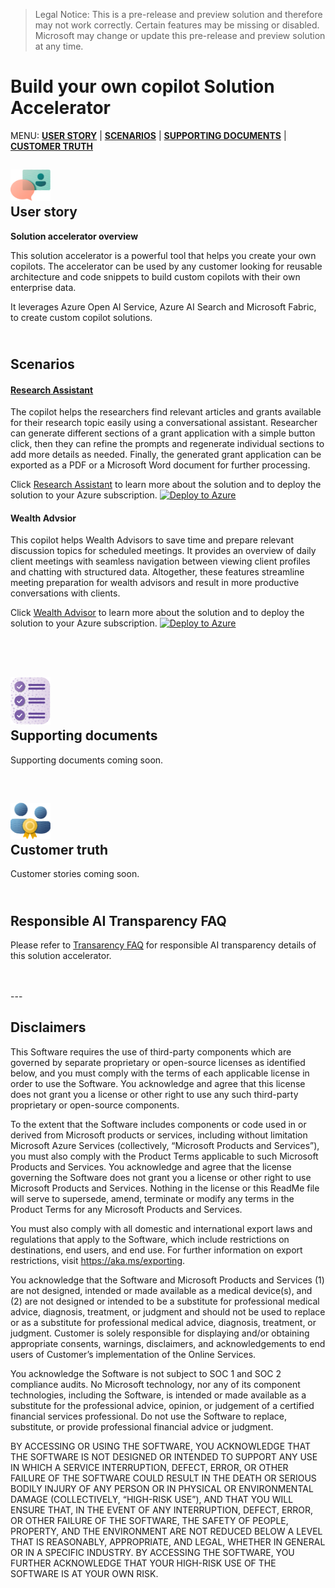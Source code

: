 >Legal Notice: This is a pre-release and preview solution and therefore may not work correctly. Certain features may be missing or disabled. Microsoft may change or update this pre-release and preview solution at any time.

# Build your own copilot Solution Accelerator

MENU: [**USER STORY**](#user-story) \| [**SCENARIOS**](#scenarios)  \| [**SUPPORTING DOCUMENTS**](#supporting-documents) \|
[**CUSTOMER TRUTH**](#customer-truth)


<h2><img src="WealthAdvisor/Deployment/images/readMe/userStory.png" width="64">
<br/>
User story
</h2>

**Solution accelerator overview**

This solution accelerator is a powerful tool that helps you create your own copilots. The accelerator can be used by any customer looking for reusable architecture and code snippets to build custom copilots with their own enterprise data. 

It leverages Azure Open AI Service, Azure AI Search and Microsoft Fabric, to create custom copilot solutions. 

<h2>
<br/>
Scenarios
</h2>

#### [Research Assistant](ResearchAssistant/README.md)

The copilot helps the researchers find relevant articles and grants available for their research topic easily using a conversational assistant. Researcher can generate different sections of a grant application with a simple button click, then they can refine the prompts and regenerate individual sections to add more details as needed. Finally, the generated grant application can be exported as a PDF or a Microsoft Word document for further processing.

Click [Research Assistant](ResearchAssistant/README.md) to learn more about the solution and to deploy the solution to your Azure subscription. [![Deploy to Azure](https://aka.ms/deploytoazurebutton)](https://portal.azure.com/#create/Microsoft.Template/uri/https%3A%2F%2Fraw.githubusercontent.com%2Fnchandhi%2Fncwadeployment%2Fmain%2FResearchAssistant%2FDeployment%2Fbicep%2Fmain.json)

#### Wealth Advsior

This copilot helps Wealth Advisors to save time and prepare relevant discussion topics for scheduled meetings. It provides an overview of daily client meetings with seamless navigation between viewing client profiles and chatting with structured data. Altogether, these features streamline meeting preparation for wealth advisors and result in more productive conversations with clients.

Click [Wealth Advisor](WealthAdvisor/README.md) to learn more about the solution and to deploy the solution to your Azure subscription. [![Deploy to Azure](https://aka.ms/deploytoazurebutton)](https://portal.azure.com/#create/Microsoft.Template/uri/https%3A%2F%2Fraw.githubusercontent.com%2Fnchandhi%2Fncwadeployment%2Fmain%2FWealthAdvisor%2FDeployment%2Fbicep%2Fmain.json)

<br/>
<br>
<h2><img src="WealthAdvisor/Deployment/images/readMe/supportingDocuments.png" width="64">
<br/>
Supporting documents
</h2>

Supporting documents coming soon.


<br>
<h2><img src="WealthAdvisor/Deployment/images/readMe/customerTruth.png" width="64">
</br>
Customer truth
</h2>
Customer stories coming soon.

<br/>


<h2>
</br>
Responsible AI Transparency FAQ 
</h2>

Please refer to [Transarency FAQ](./TRANSPARENCY_FAQ.md) for responsible AI transparency details of this solution accelerator.

<br/>
<br/>
---

## Disclaimers

This Software requires the use of third-party components which are governed by separate proprietary or open-source licenses as identified below, and you must comply with the terms of each applicable license in order to use the Software. You acknowledge and agree that this license does not grant you a license or other right to use any such third-party proprietary or open-source components.  

To the extent that the Software includes components or code used in or derived from Microsoft products or services, including without limitation Microsoft Azure Services (collectively, “Microsoft Products and Services”), you must also comply with the Product Terms applicable to such Microsoft Products and Services. You acknowledge and agree that the license governing the Software does not grant you a license or other right to use Microsoft Products and Services. Nothing in the license or this ReadMe file will serve to supersede, amend, terminate or modify any terms in the Product Terms for any Microsoft Products and Services. 

You must also comply with all domestic and international export laws and regulations that apply to the Software, which include restrictions on destinations, end users, and end use. For further information on export restrictions, visit https://aka.ms/exporting. 

You acknowledge that the Software and Microsoft Products and Services (1) are not designed, intended or made available as a medical device(s), and (2) are not designed or intended to be a substitute for professional medical advice, diagnosis, treatment, or judgment and should not be used to replace or as a substitute for professional medical advice, diagnosis, treatment, or judgment. Customer is solely responsible for displaying and/or obtaining appropriate consents, warnings, disclaimers, and acknowledgements to end users of Customer’s implementation of the Online Services. 

You acknowledge the Software is not subject to SOC 1 and SOC 2 compliance audits. No Microsoft technology, nor any of its component technologies, including the Software, is intended or made available as a substitute for the professional advice, opinion, or judgement of a certified financial services professional. Do not use the Software to replace, substitute, or provide professional financial advice or judgment.  

BY ACCESSING OR USING THE SOFTWARE, YOU ACKNOWLEDGE THAT THE SOFTWARE IS NOT DESIGNED OR INTENDED TO SUPPORT ANY USE IN WHICH A SERVICE INTERRUPTION, DEFECT, ERROR, OR OTHER FAILURE OF THE SOFTWARE COULD RESULT IN THE DEATH OR SERIOUS BODILY INJURY OF ANY PERSON OR IN PHYSICAL OR ENVIRONMENTAL DAMAGE (COLLECTIVELY, “HIGH-RISK USE”), AND THAT YOU WILL ENSURE THAT, IN THE EVENT OF ANY INTERRUPTION, DEFECT, ERROR, OR OTHER FAILURE OF THE SOFTWARE, THE SAFETY OF PEOPLE, PROPERTY, AND THE ENVIRONMENT ARE NOT REDUCED BELOW A LEVEL THAT IS REASONABLY, APPROPRIATE, AND LEGAL, WHETHER IN GENERAL OR IN A SPECIFIC INDUSTRY. BY ACCESSING THE SOFTWARE, YOU FURTHER ACKNOWLEDGE THAT YOUR HIGH-RISK USE OF THE SOFTWARE IS AT YOUR OWN RISK.  

